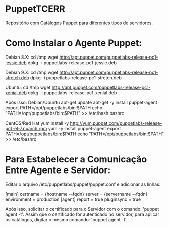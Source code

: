 #  PuppetTCERR
Repositório com Catálogos Puppet para diferentes tipos de servidores.

# Como Instalar o Agente Puppet:

Debian 8.X:
cd /tmp
wget http://apt.puppet.com/puppetlabs-release-pc1-jessie.deb
dpkg -i puppetlabs-release-pc1-jessie.deb

Debian 9.X:
cd /tmp
wget http://apt.puppet.com/puppetlabs-release-pc1-stretch.deb
dpkg -i puppetlabs-release-pc1-stretch.deb

Ubuntu:
cd /tmp
wget http://apt.puppet.com/puppetlabs-release-pc1-xenial.deb
dpkg -i puppetlabs-release-pc1-xenial.deb

Após isso:
Debian/Ubuntu
apt-get update
apt-get -y install puppet-agent
export PATH=/opt/puppetlabs/bin:$PATH
echo "PATH=/opt/puppetlabs/bin:$PATH" >> /etc/bash.bashrc

CentOS/Red Hat
yum install -y http://yum.puppet.com/puppetlabs-release-pc1-el-7.noarch.rpm
yum -y install puppet-agent
export PATH=/opt/puppetlabs/bin:$PATH
echo "PATH=/opt/puppetlabs/bin:$PATH" >> /etc/bashrc

# Para Estabelecer a Comunicação Entre Agente e Servidor:

Editar o arquivo /etc/puppetlabs/puppet/puppet.conf e adicionar as linhas:

[main]
certname = {hostname --fqdn}
server = {servername --fqdn}
environment = production
[agent]
report = true
pluginsync = true

Após isso, solicitar o certificado para o Servidor com o comando: 'puppet agent -t'.
Assim que o certificado for autenticado no servidor, para aplicar os catálogos, digitar o mesmo comando: 'puppet agent -t'.
